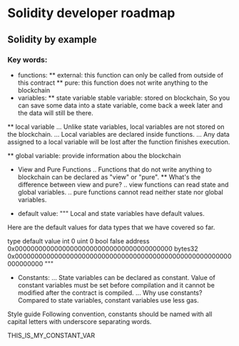 # Solidity developer roadmap


##  Solidity by example

### Key words:
* functions:
** external: this function can only be called from outside of this contract 
** pure:     this function does not write anything to the blockchain
* variables:
** state variable
    stable variable: stored on blockchain, So you can save some data into a state variable, come back a week later and the data will still be there.

** local variable
... Unlike state variables, local variables are not stored on the blockchain.
... Local variables are declared inside functions.
... Any data assigned to a local variable will be lost after the function finishes execution.

** global variable: provide information abou the blockchain

* View and Pure Functions
.. Functions that do not write anything to blockchain can be declared as "view" or "pure".
** What's the difference between view and pure?
.. view functions can read state and global variables.
.. pure functions cannot read neither state nor global variables.

* default value:
"""
Local and state variables have default values.

Here are the default values for data types that we have covered so far.

type	default value
int	0
uint	0
bool	false
address	0x0000000000000000000000000000000000000000
bytes32	0x0000000000000000000000000000000000000000000000000000000000000000
"""

* Constants:
... State variables can be declared as constant. Value of constant variables must be set before compilation and it cannot be modified after the contract is compiled.
... Why use constants?
Compared to state variables, constant variables use less gas.

Style guide
Following convention, constants should be named with all capital letters with underscore separating words.

THIS_IS_MY_CONSTANT_VAR

